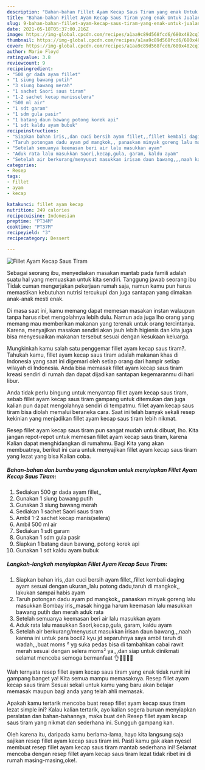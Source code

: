 ```yaml
---
description: "Bahan-bahan Fillet Ayam Kecap Saus Tiram yang enak Untuk Jualan"
title: "Bahan-bahan Fillet Ayam Kecap Saus Tiram yang enak Untuk Jualan"
slug: 9-bahan-bahan-fillet-ayam-kecap-saus-tiram-yang-enak-untuk-jualan
date: 2021-05-18T05:37:00.216Z
image: https://img-global.cpcdn.com/recipes/a1aa9c89d568fcd6/680x482cq70/fillet-ayam-kecap-saus-tiram-foto-resep-utama.jpg
thumbnail: https://img-global.cpcdn.com/recipes/a1aa9c89d568fcd6/680x482cq70/fillet-ayam-kecap-saus-tiram-foto-resep-utama.jpg
cover: https://img-global.cpcdn.com/recipes/a1aa9c89d568fcd6/680x482cq70/fillet-ayam-kecap-saus-tiram-foto-resep-utama.jpg
author: Mario Floyd
ratingvalue: 3.8
reviewcount: 9
recipeingredient:
- "500 gr dada ayam fillet"
- "1 siung bawang putih"
- "3 siung bawang merah"
- "1 sachet Saori saus tiram"
- "1-2 sachet kecap manisselera"
- "500 ml air"
- "1 sdt garam"
- "1 sdm gula pasir"
- "1 batang daun bawang potong korek api"
- "1 sdt kaldu ayam bubuk"
recipeinstructions:
- "Siapkan bahan iris,,dan cuci bersih ayam fillet,,fillet kembali daging ayam sesuai dengan ukuran,,lalu potong dadu,taruh di mangkok,, lakukan sampai habis ayam"
- "Taruh potongan dadu ayam pd mangkok,, panaskan minyak goreng lalu masukkan Bombay iris,,masak hingga harum keemasan lalu masukkan bawang putih dan merah aduk rata"
- "Setelah semuanya keemasan beri air lalu masukkan ayam"
- "Aduk rata lalu masukkan Saori,kecap,gula, garam, kaldu ayam"
- "Setelah air berkurang/menyusut masukkan irisan daun bawang,,,naah karena ini untuk para bocil2 kyu jd separuhnya saya ambil taruh di wadah,,,buat moms ² yg suka pedas bisa di tambahkan cabai rawit merah sesuai dengan selera moms² ya,,,dan siap untuk dinikmati selamat mencoba semoga bermanfaat 👌🙏😍😊🙏"
categories:
- Resep
tags:
- fillet
- ayam
- kecap

katakunci: fillet ayam kecap 
nutrition: 249 calories
recipecuisine: Indonesian
preptime: "PT34M"
cooktime: "PT37M"
recipeyield: "3"
recipecategory: Dessert

---
```



![Fillet Ayam Kecap Saus Tiram](https://img-global.cpcdn.com/recipes/a1aa9c89d568fcd6/680x482cq70/fillet-ayam-kecap-saus-tiram-foto-resep-utama.jpg)

Sebagai seorang ibu, menyediakan masakan mantab pada famili adalah suatu hal yang memuaskan untuk kita sendiri. Tanggung jawab seorang ibu Tidak cuman mengerjakan pekerjaan rumah saja, namun kamu pun harus memastikan kebutuhan nutrisi tercukupi dan juga santapan yang dimakan anak-anak mesti enak.

Di masa  saat ini, kamu memang dapat memesan masakan instan walaupun tanpa harus ribet mengolahnya lebih dulu. Namun ada juga lho orang yang memang mau memberikan makanan yang terenak untuk orang tercintanya. Karena, menyajikan masakan sendiri akan jauh lebih higienis dan kita juga bisa menyesuaikan makanan tersebut sesuai dengan kesukaan keluarga. 



Mungkinkah kamu salah satu penggemar fillet ayam kecap saus tiram?. Tahukah kamu, fillet ayam kecap saus tiram adalah makanan khas di Indonesia yang saat ini digemari oleh setiap orang dari hampir setiap wilayah di Indonesia. Anda bisa memasak fillet ayam kecap saus tiram kreasi sendiri di rumah dan dapat dijadikan santapan kegemaranmu di hari libur.

Anda tidak perlu bingung untuk menyantap fillet ayam kecap saus tiram, sebab fillet ayam kecap saus tiram gampang untuk ditemukan dan juga kalian pun dapat mengolahnya sendiri di tempatmu. fillet ayam kecap saus tiram bisa diolah memalui beraneka cara. Saat ini telah banyak sekali resep kekinian yang menjadikan fillet ayam kecap saus tiram lebih nikmat.

Resep fillet ayam kecap saus tiram pun sangat mudah untuk dibuat, lho. Kita jangan repot-repot untuk memesan fillet ayam kecap saus tiram, karena Kalian dapat menghidangkan di rumahmu. Bagi Kita yang akan membuatnya, berikut ini cara untuk menyajikan fillet ayam kecap saus tiram yang lezat yang bisa Kalian coba.

<!--inarticleads1-->

##### Bahan-bahan dan bumbu yang digunakan untuk menyiapkan Fillet Ayam Kecap Saus Tiram:

1. Sediakan 500 gr dada ayam fillet,,
1. Gunakan 1 siung bawang putih
1. Gunakan 3 siung bawang merah
1. Sediakan 1 sachet Saori saus tiram
1. Ambil 1-2 sachet kecap manis(selera)
1. Ambil 500 ml air
1. Sediakan 1 sdt garam
1. Gunakan 1 sdm gula pasir
1. Siapkan 1 batang daun bawang, potong korek api
1. Gunakan 1 sdt kaldu ayam bubuk




<!--inarticleads2-->

##### Langkah-langkah menyiapkan Fillet Ayam Kecap Saus Tiram:

1. Siapkan bahan iris,,dan cuci bersih ayam fillet,,fillet kembali daging ayam sesuai dengan ukuran,,lalu potong dadu,taruh di mangkok,, lakukan sampai habis ayam
1. Taruh potongan dadu ayam pd mangkok,, panaskan minyak goreng lalu masukkan Bombay iris,,masak hingga harum keemasan lalu masukkan bawang putih dan merah aduk rata
1. Setelah semuanya keemasan beri air lalu masukkan ayam
1. Aduk rata lalu masukkan Saori,kecap,gula, garam, kaldu ayam
1. Setelah air berkurang/menyusut masukkan irisan daun bawang,,,naah karena ini untuk para bocil2 kyu jd separuhnya saya ambil taruh di wadah,,,buat moms ² yg suka pedas bisa di tambahkan cabai rawit merah sesuai dengan selera moms² ya,,,dan siap untuk dinikmati selamat mencoba semoga bermanfaat 👌🙏😍😊🙏




Wah ternyata resep fillet ayam kecap saus tiram yang enak tidak rumit ini gampang banget ya! Kita semua mampu memasaknya. Resep fillet ayam kecap saus tiram Sesuai sekali untuk kamu yang baru akan belajar memasak maupun bagi anda yang telah ahli memasak.

Apakah kamu tertarik mencoba buat resep fillet ayam kecap saus tiram lezat simple ini? Kalau kalian tertarik, ayo kalian segera buruan menyiapkan peralatan dan bahan-bahannya, maka buat deh Resep fillet ayam kecap saus tiram yang nikmat dan sederhana ini. Sungguh gampang kan. 

Oleh karena itu, daripada kamu berlama-lama, hayo kita langsung saja sajikan resep fillet ayam kecap saus tiram ini. Pasti kamu gak akan nyesel membuat resep fillet ayam kecap saus tiram mantab sederhana ini! Selamat mencoba dengan resep fillet ayam kecap saus tiram lezat tidak ribet ini di rumah masing-masing,oke!.

